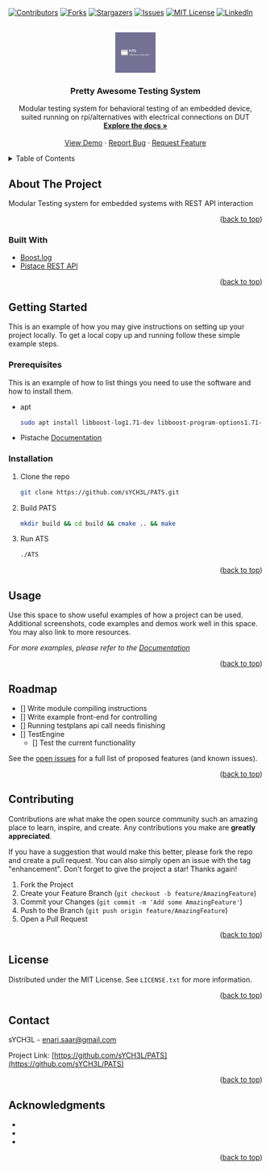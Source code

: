 <div id="top"></div>
<!--
*** Thanks for checking out the Best-README-Template. If you have a suggestion
*** that would make this better, please fork the repo and create a pull request
*** or simply open an issue with the tag "enhancement".
*** Don't forget to give the project a star!
*** Thanks again! Now go create something AMAZING! :D
-->



<!-- PROJECT SHIELDS -->
<!--
*** I'm using markdown "reference style" links for readability.
*** Reference links are enclosed in brackets [ ] instead of parentheses ( ).
*** See the bottom of this document for the declaration of the reference variables
*** for contributors-url, forks-url, etc. This is an optional, concise syntax you may use.
*** https://www.markdownguide.org/basic-syntax/#reference-style-links
-->
[![Contributors][contributors-shield]][contributors-url]
[![Forks][forks-shield]][forks-url]
[![Stargazers][stars-shield]][stars-url]
[![Issues][issues-shield]][issues-url]
[![MIT License][license-shield]][license-url]
[![LinkedIn][linkedin-shield]][linkedin-url]



<!-- PROJECT LOGO -->
<br />
<div align="center">
  <a href="https://github.com/sYCH3L/PATS">
    <img src="images/logo.jpg" alt="Logo" width="80" height="80">
  </a>

<h3 align="center">Pretty Awesome Testing System</h3>

  <p align="center">
    Modular testing system for behavioral testing of an embedded device, suited running on rpi/alternatives with electrical connections on DUT
    <br />
    <a href="https://github.com/sYCH3L/PATS"><strong>Explore the docs »</strong></a>
    <br />
    <br />
    <a href="https://github.com/sYCH3L/PATS">View Demo</a>
    ·
    <a href="https://github.com/sYCH3L/PATS/issues">Report Bug</a>
    ·
    <a href="https://github.com/sYCH3L/PATS/issues">Request Feature</a>
  </p>
</div>



<!-- TABLE OF CONTENTS -->
<details>
  <summary>Table of Contents</summary>
  <ol>
    <li>
      <a href="#about-the-project">About The Project</a>
      <ul>
        <li><a href="#built-with">Built With</a></li>
      </ul>
    </li>
    <li>
      <a href="#getting-started">Getting Started</a>
      <ul>
        <li><a href="#prerequisites">Prerequisites</a></li>
        <li><a href="#installation">Installation</a></li>
      </ul>
    </li>
    <li><a href="#usage">Usage</a></li>
    <li><a href="#roadmap">Roadmap</a></li>
    <li><a href="#contributing">Contributing</a></li>
    <li><a href="#license">License</a></li>
    <li><a href="#contact">Contact</a></li>
    <li><a href="#acknowledgments">Acknowledgments</a></li>
  </ol>
</details>



<!-- ABOUT THE PROJECT -->
## About The Project

Modular Testing system for embedded systems with REST API interaction

<p align="right">(<a href="#top">back to top</a>)</p>



### Built With

* [Boost.log](https://www.boost.org/doc/libs/1_71_0/libs/log/doc/html/index.html)
* [Pistace REST API](https://pistache.io/)

<p align="right">(<a href="#top">back to top</a>)</p>



<!-- GETTING STARTED -->
## Getting Started

This is an example of how you may give instructions on setting up your project locally.
To get a local copy up and running follow these simple example steps.

### Prerequisites

This is an example of how to list things you need to use the software and how to install them.
* apt
  ```sh
  sudo apt install libboost-log1.71-dev libboost-program-options1.71-dev
  ```
* Pistache
    [Documentation](  https://pistache.io/docs/)

### Installation

1. Clone the repo
   ```sh
   git clone https://github.com/sYCH3L/PATS.git
   ```
2. Build PATS
   ```sh
   mkdir build && cd build && cmake .. && make
   ```
3. Run ATS
   ```sh
   ./ATS
   ```

<p align="right">(<a href="#top">back to top</a>)</p>



<!-- USAGE EXAMPLES -->
## Usage

Use this space to show useful examples of how a project can be used. Additional screenshots, code examples and demos work well in this space. You may also link to more resources.

_For more examples, please refer to the [Documentation](https://example.com)_

<p align="right">(<a href="#top">back to top</a>)</p>



<!-- ROADMAP -->
## Roadmap

- [] Write module compiling instructions
- [] Write example front-end for controlling
- [] Running testplans api call needs finishing
- [] TestEngine
    - [] Test the current functionality

See the [open issues](https://github.com/sYCH3L/PATS/issues) for a full list of proposed features (and known issues).

<p align="right">(<a href="#top">back to top</a>)</p>



<!-- CONTRIBUTING -->
## Contributing

Contributions are what make the open source community such an amazing place to learn, inspire, and create. Any contributions you make are **greatly appreciated**.

If you have a suggestion that would make this better, please fork the repo and create a pull request. You can also simply open an issue with the tag "enhancement".
Don't forget to give the project a star! Thanks again!

1. Fork the Project
2. Create your Feature Branch (`git checkout -b feature/AmazingFeature`)
3. Commit your Changes (`git commit -m 'Add some AmazingFeature'`)
4. Push to the Branch (`git push origin feature/AmazingFeature`)
5. Open a Pull Request

<p align="right">(<a href="#top">back to top</a>)</p>



<!-- LICENSE -->
## License

Distributed under the MIT License. See `LICENSE.txt` for more information.

<p align="right">(<a href="#top">back to top</a>)</p>



<!-- CONTACT -->
## Contact

sYCH3L - enari.saar@gmail.com

Project Link: [https://github.com/sYCH3L/PATS](https://github.com/sYCH3L/PATS)

<p align="right">(<a href="#top">back to top</a>)</p>



<!-- ACKNOWLEDGMENTS -->
## Acknowledgments

* []()
* []()
* []()

<p align="right">(<a href="#top">back to top</a>)</p>



<!-- MARKDOWN LINKS & IMAGES -->
<!-- https://www.markdownguide.org/basic-syntax/#reference-style-links -->
[contributors-shield]: https://img.shields.io/github/contributors/sYCH3L/PATS.svg?style=for-the-badge
[contributors-url]: https://github.com/sYCH3L/PATS/graphs/contributors
[forks-shield]: https://img.shields.io/github/forks/sYCH3L/PATS.svg?style=for-the-badge
[forks-url]: https://github.com/sYCH3L/PATS/network/members
[stars-shield]: https://img.shields.io/github/stars/sYCH3L/PATS.svg?style=for-the-badge
[stars-url]: https://github.com/sYCH3L/PATS/stargazers
[issues-shield]: https://img.shields.io/github/issues/sYCH3L/PATS.svg?style=for-the-badge
[issues-url]: https://github.com/sYCH3L/PATS/issues
[license-shield]: https://img.shields.io/github/license/sYCH3L/PATS.svg?style=for-the-badge
[license-url]: https://github.com/sYCH3L/PATS/blob/master/LICENSE.txt
[linkedin-shield]: https://img.shields.io/badge/-LinkedIn-black.svg?style=for-the-badge&logo=linkedin&colorB=555
[linkedin-url]: https://www.linkedin.com/in/enarisaar/
[product-screenshot]: images/screenshot.png